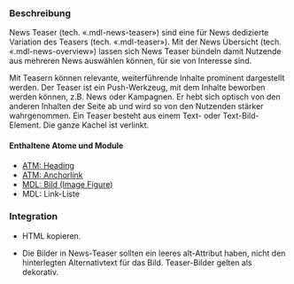 ### Beschreibung
News Teaser (tech. «.mdl-news-teaser») sind eine für News dedizierte Variation des Teasers (tech. «.mdl-teaser»). Mit der News Übersicht (tech. «.mdl-news-overview») lassen sich News Teaser bündeln damit Nutzende aus mehreren News auswählen können, für sie von Interesse sind. 
 
Mit Teasern können relevante, weiterführende Inhalte prominent dargestellt werden. Der Teaser ist ein Push-Werkzeug, mit dem Inhalte beworben werden können, z.B. News oder Kampagnen. Er hebt sich optisch von den anderen Inhalten der Seite ab und wird so von den Nutzenden stärker wahrgenommen. Ein Teaser besteht aus einem Text- oder Text-Bild-Element. Die ganze Kachel ist verlinkt.
 
#### Enthaltene Atome und Module
* <a href="../../atoms/headings/headings.html">ATM: Heading</a>
* <a href="../../atoms/anchorlink/anchorlink.html">ATM: Anchorlink</a>
* <a href="../image-figure/image-figure.html">MDL: Bild (Image Figure)</a>
* MDL: Link-Liste

### Integration
* HTML kopieren.

* Die Bilder in News-Teaser sollten ein leeres alt-Attribut haben, nicht den hinterlegten Alternativtext für das Bild. Teaser-Bilder gelten als dekorativ.